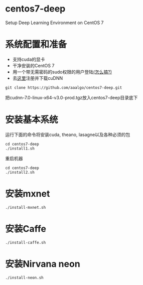 # centos7-deep
Setup Deep Learning Environment on CentOS 7

# 系统配置和准备
- 支持cuda的显卡
- 干净安装的CentOS 7  
- 用一个带无需密码的sudo权限的用户登陆[(怎么搞?)](http://serverfault.com/questions/160581/how-to-setup-passwordless-sudo-on-linux)
- 去[这里](https://developer.nvidia.com/cudnn)注册并下载cuDNN

```
git clone https://github.com/aaalgo/centos7-deep.git
```

把cudnn-7.0-linux-x64-v3.0-prod.tgz放入centos7-deep目录底下

# 安装基本系统

运行下面的命令将安装cuda, theano, lasagne以及各种必须的包
```
cd centos7-deep
./install1.sh
```

重启机器

```
cd centos7-deep
./install2.sh
```

# 安装mxnet

```
./install-mxnet.sh
```

# 安装Caffe
```
./install-caffe.sh
```

# 安装Nirvana neon
```
./install-neon.sh
```

